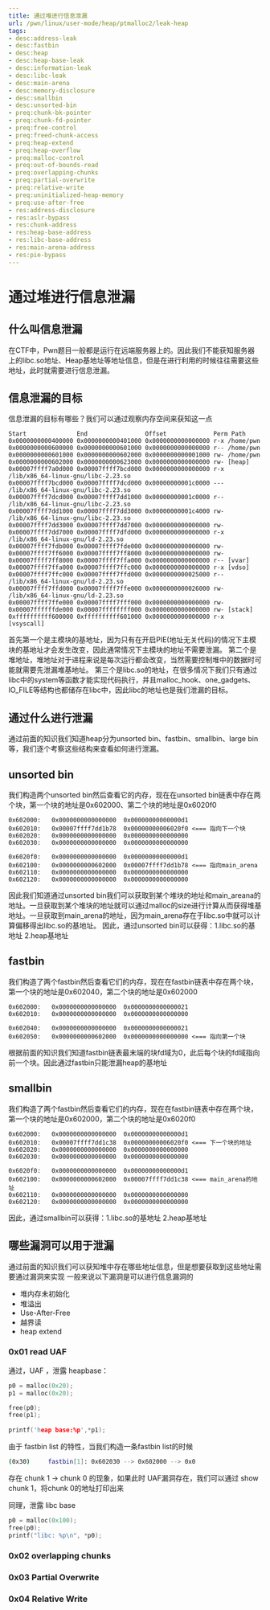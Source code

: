 ```yaml
---
title: 通过堆进行信息泄漏
url: /pwn/linux/user-mode/heap/ptmalloc2/leak-heap
tags:
- desc:address-leak
- desc:fastbin
- desc:heap
- desc:heap-base-leak
- desc:information-leak
- desc:libc-leak
- desc:main-arena
- desc:memory-disclosure
- desc:smallbin
- desc:unsorted-bin
- preq:chunk-bk-pointer
- preq:chunk-fd-pointer
- preq:free-control
- preq:freed-chunk-access
- preq:heap-extend
- preq:heap-overflow
- preq:malloc-control
- preq:out-of-bounds-read
- preq:overlapping-chunks
- preq:partial-overwrite
- preq:relative-write
- preq:uninitialized-heap-memory
- preq:use-after-free
- res:address-disclosure
- res:aslr-bypass
- res:chunk-address
- res:heap-base-address
- res:libc-base-address
- res:main-arena-address
- res:pie-bypass
---
```

# 通过堆进行信息泄漏

## 什么叫信息泄漏
在CTF中，Pwn题目一般都是运行在远端服务器上的。因此我们不能获知服务器上的libc.so地址、Heap基地址等地址信息，但是在进行利用的时候往往需要这些地址，此时就需要进行信息泄漏。

## 信息泄漏的目标
信息泄漏的目标有哪些？我们可以通过观察内存空间来获知这一点

```
Start              End                Offset             Perm Path
0x0000000000400000 0x0000000000401000 0x0000000000000000 r-x /home/pwn
0x0000000000600000 0x0000000000601000 0x0000000000000000 r-- /home/pwn
0x0000000000601000 0x0000000000602000 0x0000000000001000 rw- /home/pwn
0x0000000000602000 0x0000000000623000 0x0000000000000000 rw- [heap]
0x00007ffff7a0d000 0x00007ffff7bcd000 0x0000000000000000 r-x /lib/x86_64-linux-gnu/libc-2.23.so
0x00007ffff7bcd000 0x00007ffff7dcd000 0x00000000001c0000 --- /lib/x86_64-linux-gnu/libc-2.23.so
0x00007ffff7dcd000 0x00007ffff7dd1000 0x00000000001c0000 r-- /lib/x86_64-linux-gnu/libc-2.23.so
0x00007ffff7dd1000 0x00007ffff7dd3000 0x00000000001c4000 rw- /lib/x86_64-linux-gnu/libc-2.23.so
0x00007ffff7dd3000 0x00007ffff7dd7000 0x0000000000000000 rw- 
0x00007ffff7dd7000 0x00007ffff7dfd000 0x0000000000000000 r-x /lib/x86_64-linux-gnu/ld-2.23.so
0x00007ffff7fdb000 0x00007ffff7fde000 0x0000000000000000 rw- 
0x00007ffff7ff6000 0x00007ffff7ff8000 0x0000000000000000 rw- 
0x00007ffff7ff8000 0x00007ffff7ffa000 0x0000000000000000 r-- [vvar]
0x00007ffff7ffa000 0x00007ffff7ffc000 0x0000000000000000 r-x [vdso]
0x00007ffff7ffc000 0x00007ffff7ffd000 0x0000000000025000 r-- /lib/x86_64-linux-gnu/ld-2.23.so
0x00007ffff7ffd000 0x00007ffff7ffe000 0x0000000000026000 rw- /lib/x86_64-linux-gnu/ld-2.23.so
0x00007ffff7ffe000 0x00007ffff7fff000 0x0000000000000000 rw- 
0x00007ffffffde000 0x00007ffffffff000 0x0000000000000000 rw- [stack]
0xffffffffff600000 0xffffffffff601000 0x0000000000000000 r-x [vsyscall]
```
首先第一个是主模块的基地址，因为只有在开启PIE(地址无关代码)的情况下主模块的基地址才会发生改变，因此通常情况下主模块的地址不需要泄漏。
第二个是堆地址，堆地址对于进程来说是每次运行都会改变，当然需要控制堆中的数据时可能就需要先泄漏堆基地址。
第三个是libc.so的地址，在很多情况下我们只有通过libc中的system等函数才能实现代码执行，并且malloc_hook、one_gadgets、IO_FILE等结构也都储存在libc中，因此libc的地址也是我们泄漏的目标。

## 通过什么进行泄漏
通过前面的知识我们知道heap分为unsorted bin、fastbin、smallbin、large bin等，我们逐个考察这些结构来查看如何进行泄漏。

## unsorted bin
我们构造两个unsorted bin然后查看它的内存，现在在unsorted bin链表中存在两个块，第一个块的地址是0x602000、第二个块的地址是0x6020f0

```
0x602000:	0x0000000000000000	0x00000000000000d1
0x602010:	0x00007ffff7dd1b78	0x00000000006020f0 <=== 指向下一个块
0x602020:	0x0000000000000000	0x0000000000000000
0x602030:	0x0000000000000000	0x0000000000000000
```

```
0x6020f0:	0x0000000000000000	0x00000000000000d1
0x602100:	0x0000000000602000	0x00007ffff7dd1b78 <=== 指向main_arena
0x602110:	0x0000000000000000	0x0000000000000000
0x602120:	0x0000000000000000	0x0000000000000000
```
因此我们知道通过unsorted bin我们可以获取到某个堆块的地址和main_areana的地址。一旦获取到某个堆块的地址就可以通过malloc的size进行计算从而获得堆基地址。一旦获取到main_arena的地址，因为main_arena存在于libc.so中就可以计算偏移得出libc.so的基地址。
因此，通过unsorted bin可以获得：1.libc.so的基地址 2.heap基地址

## fastbin
我们构造了两个fastbin然后查看它们的内存，现在在fastbin链表中存在两个块，第一个块的地址是0x602040，第二个块的地址是0x602000

```
0x602000:	0x0000000000000000	0x0000000000000021
0x602010:	0x0000000000000000	0x0000000000000000
```

```
0x602040:	0x0000000000000000	0x0000000000000021
0x602050:	0x0000000000602000 	0x0000000000000000 <=== 指向第一个块
```
根据前面的知识我们知道fastbin链表最末端的块fd域为0，此后每个块的fd域指向前一个块。因此通过fastbin只能泄漏heap的基地址

## smallbin
我们构造了两个fastbin然后查看它们的内存，现在在fastbin链表中存在两个块，第一个块的地址是0x602000，第二个块的地址是0x6020f0
```
0x602000:	0x0000000000000000	0x00000000000000d1
0x602010:	0x00007ffff7dd1c38	0x00000000006020f0 <=== 下一个块的地址
0x602020:	0x0000000000000000	0x0000000000000000
0x602030:	0x0000000000000000	0x0000000000000000
```

```
0x6020f0:	0x0000000000000000	0x00000000000000d1
0x602100:	0x0000000000602000	0x00007ffff7dd1c38 <=== main_arena的地址
0x602110:	0x0000000000000000	0x0000000000000000
0x602120:	0x0000000000000000	0x0000000000000000
```
因此，通过smallbin可以获得：1.libc.so的基地址 2.heap基地址

## 哪些漏洞可以用于泄漏
通过前面的知识我们可以获知堆中存在哪些地址信息，但是想要获取到这些地址需要通过漏洞来实现
一般来说以下漏洞是可以进行信息漏洞的

* 堆内存未初始化
* 堆溢出
* Use-After-Free
* 越界读
* heap extend 

###  0x01 read UAF

通过，UAF ，泄露 heapbase：

```c
p0 = malloc(0x20);
p1 = malloc(0x20);

free(p0);
free(p1);
    
printf('heap base:%p',*p1);
```

 由于 fastbin list 的特性，当我们构造一条fastbin list的时候

```bash
(0x30)     fastbin[1]: 0x602030 --> 0x602000 --> 0x0
```

存在 chunk 1 -> chunk 0 的现象，如果此时 UAF漏洞存在，我们可以通过 show chunk 1，将chunk 0的地址打印出来



同理，泄露 libc base

```c
p0 = malloc(0x100);
free(p0);
printf("libc: %p\n", *p0);

```



### 0x02  overlapping chunks





### 0x03 Partial Overwrite



### 0x04 Relative Write
